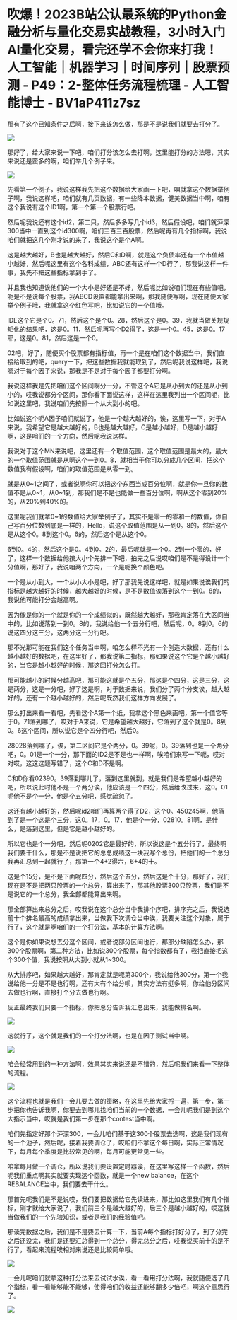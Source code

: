 # 吹爆！2023B站公认最系统的Python金融分析与量化交易实战教程，3小时入门AI量化交易，看完还学不会你来打我！人工智能｜机器学习｜时间序列｜股票预测 - P49：2-整体任务流程梳理 - 人工智能博士 - BV1aP411z7sz

那有了这个已知条件之后啊，接下来该怎么做，那是不是说我们就要去打分了。

![](img/e10e0f3ad3021555da727c78111543ab_1.png)

那好了，给大家来说一下吧，咱们打分该怎么去打啊，这里能打分的方法嗯，其实来说还是蛮多的啊，咱们举几个例子来。



![](img/e10e0f3ad3021555da727c78111543ab_3.png)

先看第一个例子，我说这样我先把这个数据给大家画一下吧，咱就拿这个数据举例子啊，我说这样吧，咱们就有几页数据，有一些降本数据，健美数据当中啊，咱有这个我说有这个ID1啊，第一个第一个股票行吧。

然后呢我说还有这个id2，第二只，然后多多写几个id3，然后假设吧，咱们就沪深300当中一直到这个id300啊，咱们三百三百股票，然后呢再有几个指标啊，我说咱们就把这几个刚才说的来了，我说这个是个A啊。

这是越大越好，B也是越大越好，然后C和D啊，就是这个负债率还有一个市值越小越好，然后呢这里有这个各科成绩，ABC还有这样一个D行了，那我说这样一件事，我先不把这些指标拿到手了。

并且我也知道诶他们的一个大小是好还是不好，然后呢比如说咱们现在有些值吧，呃是不是说每个股票，我ABCD设置都能拿出来啊，那我随便写啊，现在随便大家举个例子哦，我就拿这个红色写吧，比如说它的一个值哦。

IDE这个它是个0。71，然后这个是个0。28，然后这个是0。39，我就当做关规规矩化的结果吧，这是0。11，然后呢再写个D2得了，这是一个0。45，这是0。17耶，这是0。81，然后这是一个0。

02吧，好了，随便买个股票都有指标值，再一个是在咱们这个数据当中，我们直接给取到的吧，query一下，把这些数据我就能取到了，然后呢我说这样吧，我说嗯对于每个因子来说，那我是不是对于每个因子都要打分啊。

我说这样我是先把咱们这个区间啊分一分，不管这个A它是从小到大的还是从小到小的，哎我说都分个区间，那你看下面说这样，这样在这里我列出一个区间呃，比如说这里吧，我说咱们先按照一个从大到小的吧。

比如说这个呃A因子咱们就说了，他是一个越大越好的，诶，这里写一下，对于A来说，我希望它是越大越好的，B也是越大越好，C是越小越好，D是越小越好啊，这是咱们的一个方向，然后呢我说这样。

我说对于这个MN来说吧，这里还有一个取值范围，这个取值范围是最大的，最大的一个取值范围就是从啊这个一到0。8，就相当于你可以分成几个区间，把这个数值我有假设啊，咱们的取值范围是从零一到。

就是从0~1之间了，或者说啊你可以把这个东西当成百分位啊，就是你一旦你的数值不是从0~1，从0~1到，那我们是不是也能做一些百分位啊，啊从这个零到20%的，从20%到40%的。

这里呢我们就拿0~1的数值给大家举例子了，其实不是零一的零和一的数值，你自己写百分位数到底是一样的，Hello，说这个取值范围是从一到0。8的，然后这个是从这个0。8到这个0。6的，然后这个是从这个0。

6到0。4的，然后这个是0。4到0。2的，最后呢就是一个0。2到一个零的，好了，这样一个数据给他按大小个先排一下吧，拍完之后说哎咱们是不是得设计一个分值啊，那好了，我说咱两个方向，一个是呃换个颜色吧。

一个是从小到大，一个从小大小是吧，好了那我先说这样吧，就是如果说诶我们的指标是越大越好的时候，越大越好的时候，是不是数值诶落到这个一到0。8的，我说他可能打分会越高啊。

因为像是你的一个就是你的一个成绩似的，既然越大越好，那我肯定落在大区间当中的，比如说落到一到0。8的，我说给他一个五分行吧，然后呢，0。8到0。6的说这四分这三分，这两分这一分行吧。

那不光那可能在我们这个任务当中啊，咱怎么样不光有一个创造大数据，还有什么越小越好的数据吧，在这里好了，那我说第二指标，那如果说这个它是个越小越好的，当它是越小越好的时候，那这回打分怎么打。

那可能越小的时候分越高吧，那可能这就是个五分，那这是个四分，这是三分，这是两分，这是一分吧，好了这是啊，对于数据来说，我们分了两个分支诶，越大越好的，还有一个越小越好的，然后呢既然我们这样方向发展了。

那么打出来看一看吧，先看这个A第一个纸，我拿这个黑色来画吧，第一个值它等于0。71落到哪了，哎对于A来说，它是希望越大越好，它落到了这个就是0。8到0。6这个区间，所以说它是个四分行吧，然后0。

28028落到哪了，诶，第二区间它是个两分，0。39呢，0。39落到也是一个两分吧，0。01是一个一分，那下面的ID2是不是也一样啊，唉咱们来写一下呃，哎对对哎，这这这题写错了，这个C和D不是啊。

C和D你看02390。39落到哪儿了，落到这里就到，就是我们是希望越小越好的吧，所以说此时他不是一个两分诶，他应该是一个四分，然后给改过来，这0。01呢他不是个一分，他是个五分吧，感觉疏忽了。

这还有越小越好的，然后呢id2咱们再算两个得了D2，这个0。450245啊，他落到了是一个这是个三分，这0。17，0。17，他是个一分，02810。81啊，是什么，是落到这里，但是它是越小越好的。

所以它也是个一分吧，然后呢0202它是最好的，所以说这是个五分行了，最终啊我们要干什么，那是不是说把它的总总成绩这一块我写个总份，把他们的一个总分我再汇总到一起就行了，那第一个4+2得六，6+4的十。

这是个15分，是不是下面呢四分，然后这个五分，然后这是个十分，那好了，我们现在是不是把两只股票的一个总分，算出来了，那其他股票300只股票，我们是不是说它的一个总分，我全部都能算出来啊。

那全部算出来总分之后，哎我说在这个总分当中我排个序吧，排序完之后，我说选前十个排名最高的成绩拿出来，当做我下次调仓当中诶，我要关注这个对象，属于行了，这个就是啊咱们的一个打分法，基本的计算方法啊。

这个是你如果说想去分这个区间，或者说部分区间也行，那部分缺陷怎么办，那300个股票啊，第二种方法，比如说300个股票，每个指数都有了，我把直接把这个300个值，我说按照从大到小就从1~300。

从大排序吧，如果越大越好，那肯定就是呃第300个，我说给他300分，第一个我说给他一分是不是也行啊，还有大有个给分呗，其实方法有挺多啊，你给他分区间去做也行啊，直接打个分去做也行啊。

反正最终我们只要一个指标，你把总分告诉我汇总出来，我能做排名啊。

![](img/e10e0f3ad3021555da727c78111543ab_5.png)

这就行了，这个就是我们的一个打分法啊，也是在因子测试当中啊。

![](img/e10e0f3ad3021555da727c78111543ab_7.png)

咱会经常用到的一种方法啊，效果其实来说还是不错的，然后呢我们来看一下整体的流程。

![](img/e10e0f3ad3021555da727c78111543ab_9.png)

这个流程也就是我们一会儿要去做的策略，在这里先给大家捋一遍，第一步，第一步把你也告诉我啊，你要去到哪儿找咱们当前的一个数据，一会儿呢我们是到这个大指示当中，哎就是我们第一步在那个contest当中啊。

咱们先指定好那个沪深300，一会儿咱们基于这300个股票去选啊，这是我们现有的一个池子，然后呢，接着我要调仓了，哎咱们不拿这个每日啊，实际正常情况下，每月每个季度是比较常见的啊，每月可能更常见一些。

咱拿每月做一个调仓，所以说我们要设置定时器诶，在这里写这样一个函数，然后呢我们重点啊其实就要实现这个函数，就是一个new balance，在这个REBALANCE当中，我们要去干什么。

那首先呢我们是不是说哎，我们要把数据给它先读进来，那比如这里我们有几个指标，刚才就给大家说了，我们前三个是越大越好的，后三个是越小越好的，哎这就当做我们的一个先验知识，或者是我们的经验值吧。

那读完数据之后，我们是不是要去计算一下，当前A每个指标打好分了，到了分完之后还没完，我们是还要汇总得到一个总分，得完总分之后，哎我说买前十的是不行了，看起来流程唉相对来说还是比较简单哦。



![](img/e10e0f3ad3021555da727c78111543ab_11.png)

一会儿呢咱们就拿这种打分法来去试试水诶，看一看用打分法啊，我就随便选了几个指标，看一看能够能不能够，使得咱们的收益还能够翻多少倍吧，啊这个意思行了。



![](img/e10e0f3ad3021555da727c78111543ab_13.png)